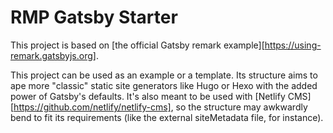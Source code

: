 # RMP Gatsby Starter

This project is based on [the official Gatsby remark example][https://using-remark.gatsbyjs.org].

This project can be used as an example or a template. Its structure aims to ape more "classic" static site generators like Hugo or Hexo with the added power of Gatsby's defaults. It's also meant to be used with [Netlify CMS][https://github.com/netlify/netlify-cms], so the structure may awkwardly bend to fit its requirements (like the external siteMetadata file, for instance).
